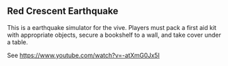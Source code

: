 ## Red Crescent Earthquake
This is a earthquake simulator for the vive. Players must pack a first aid kit with appropriate objects, secure a bookshelf to a wall, and take cover under a table.

See https://www.youtube.com/watch?v=-atXmG0Jx5I

